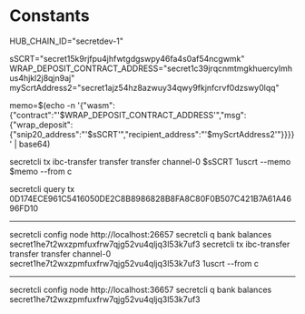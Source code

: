 # Constants

HUB_CHAIN_ID="secretdev-1"

sSCRT="secret15k9rjfpu4jhfwtgdgswpy46fa4s0af54ncgwmk"
WRAP_DEPOSIT_CONTRACT_ADDRESS="secret1c39jrqcnmtmgkhuercylmhus4hjkl2j8qjn9aj"
myScrtAddress2="secret1ajz54hz8azwuy34qwy9fkjnfcrvf0dzswy0lqq"

memo=$(echo -n '{"wasm":{"contract":"'$WRAP_DEPOSIT_CONTRACT_ADDRESS'","msg":{"wrap_deposit":{"snip20_address":"'$sSCRT'","recipient_address":"'$myScrtAddress2'"}}}}' | base64)

secretcli tx ibc-transfer transfer transfer channel-0 $sSCRT 1uscrt --memo $memo --from c

secretcli query tx 0D174ECE961C5416050DE2C8B8986828B8FA8C80F0B507C421B7A61A4696FD10

---

secretcli config node http://localhost:26657
secretcli q bank balances secret1he7t2wxzpmfuxfrw7qjg52vu4qljq3l53k7uf3
secretcli tx ibc-transfer transfer transfer channel-0 secret1he7t2wxzpmfuxfrw7qjg52vu4qljq3l53k7uf3 1uscrt --from c

---

secretcli config node http://localhost:36657
secretcli q bank balances secret1he7t2wxzpmfuxfrw7qjg52vu4qljq3l53k7uf3
